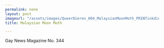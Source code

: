 ```yaml
---
permalink: none
layout: post
imageurl: "/assets/images/QueerDieren_004_MalaysianMoonMoth_PRINTinkdierpreset-1.jpg"
title: Malaysian Moon Moth

---
```


Gay News Magazine No. 344
